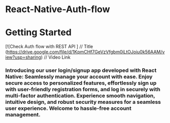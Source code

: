 # React-Native-Auth-flow
# Getting Started

[![Check Auth flow with REST API ]          // Title
(https://drive.google.com/file/d/1KpmCHf7GeVzVfgbm0iLtOJoiu0k56AAM/view?usp=sharing)    // Video Link


### Introducing our user login/signup app developed with React Native: Seamlessly manage your account with ease. Enjoy secure access to personalized features, effortlessly sign up with user-friendly registration forms, and log in securely with multi-factor authentication. Experience smooth navigation, intuitive design, and robust security measures for a seamless user experience. Welcome to hassle-free account management.
